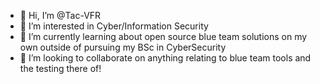 - 👋 Hi, I’m @Tac-VFR
- 👀 I’m interested in Cyber/Information Security 
- 🌱 I’m currently learning about open source blue team solutions on my own outside of pursuing my BSc in CyberSecurity
- 💞️ I’m looking to collaborate on anything relating to blue team tools and the testing there of!

<!---
nld1701/nld1701 is a ✨ special ✨ repository because its `README.md` (this file) appears on your GitHub profile.
You can click the Preview link to take a look at your changes.
--->
